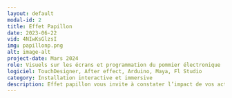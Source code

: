 ```yaml
---
layout: default
modal-id: 2
title: Effet Papillon
date: 2023-06-22
vid: 4NIwKsGlzsI
img: papillonp.png
alt: image-alt
project-date: Mars 2024
role: Visuels sur les écrans et programmation du pommier électronique
logiciel: TouchDesigner, After effect, Arduino, Maya, Fl Studio
category: Installation interactive et immersive
description: Effet papillon vous invite à constater l’impact de vos actions sur le paysage réel et numérique qui vous entoure au travers du cycle de la vie d’un pommier bionique. Une expérience immersive qui vous permet d’interagir avec votre environnement et d’en voir les effets. 
---
```

